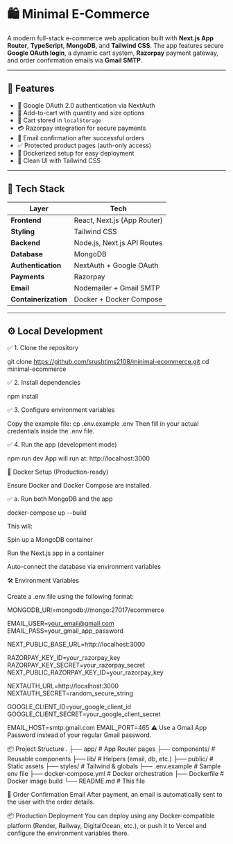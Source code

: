 # 🛍️ Minimal E-Commerce

A modern full-stack e-commerce web application built with **Next.js App Router**, **TypeScript**, **MongoDB**, and **Tailwind CSS**. The app features secure **Google OAuth login**, a dynamic cart system, **Razorpay** payment gateway, and order confirmation emails via **Gmail SMTP**.

---

## 🚀 Features

- 🔐 Google OAuth 2.0 authentication via NextAuth
- 🛒 Add-to-cart with quantity and size options
- 💾 Cart stored in `localStorage`
- 💳 Razorpay integration for secure payments
- 📧 Email confirmation after successful orders
- ✅ Protected product pages (auth-only access)
- 🐳 Dockerized setup for easy deployment
- 🎨 Clean UI with Tailwind CSS

---

## 🧪 Tech Stack

| Layer              | Tech                          |
|-------------------|-------------------------------|
| **Frontend**       | React, Next.js (App Router)   |
| **Styling**        | Tailwind CSS                  |
| **Backend**        | Node.js, Next.js API Routes   |
| **Database**       | MongoDB                       |
| **Authentication** | NextAuth + Google OAuth       |
| **Payments**       | Razorpay                      |
| **Email**          | Nodemailer + Gmail SMTP       |
| **Containerization** | Docker + Docker Compose     |

---

## ⚙️ Local Development

 ✅ 1. Clone the repository

git clone https://github.com/srushtims2108/minimal-ecommerce.git
cd minimal-ecommerce


✅ 2. Install dependencies

npm install


✅ 3. Configure environment variables

Copy the example file:
cp .env.example .env
Then fill in your actual credentials inside the .env file.


✅ 4. Run the app (development mode)

npm run dev
App will run at: http://localhost:3000


🐳 Docker Setup (Production-ready)

Ensure Docker and Docker Compose are installed.


✅ a. Run both MongoDB and the app

docker-compose up --build

This will:

Spin up a MongoDB container

Run the Next.js app in a container

Auto-connect the database via environment variables



🛠️ Environment Variables

Create a .env file using the following format:

MONGODB_URI=mongodb://mongo:27017/ecommerce

EMAIL_USER=your_email@gmail.com
EMAIL_PASS=your_gmail_app_password

NEXT_PUBLIC_BASE_URL=http://localhost:3000

RAZORPAY_KEY_ID=your_razorpay_key
RAZORPAY_KEY_SECRET=your_razorpay_secret
NEXT_PUBLIC_RAZORPAY_KEY_ID=your_razorpay_key

NEXTAUTH_URL=http://localhost:3000
NEXTAUTH_SECRET=random_secure_string

GOOGLE_CLIENT_ID=your_google_client_id
GOOGLE_CLIENT_SECRET=your_google_client_secret

EMAIL_HOST=smtp.gmail.com
EMAIL_PORT=465
⚠️ Use a Gmail App Password instead of your regular Gmail password.


📦 Project Structure
.
├── app/                  # App Router pages
├── components/           # Reusable components
├── lib/                  # Helpers (email, db, etc.)
├── public/               # Static assets
├── styles/               # Tailwind & globals
├── .env.example          # Sample env file
├── docker-compose.yml    # Docker orchestration
├── Dockerfile            # Docker image build
└── README.md             # This file

📧 Order Confirmation Email
After payment, an email is automatically sent to the user with the order details.

📦 Production Deployment
You can deploy using any Docker-compatible platform (Render, Railway, DigitalOcean, etc.), or push it to Vercel and configure the environment variables there.